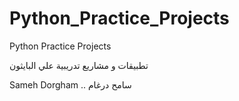 # Python_Practice_Projects
Python Practice Projects

تطبيقات و مشاريع تدريبية علي البايثون

Sameh Dorgham .. سامح درغام

